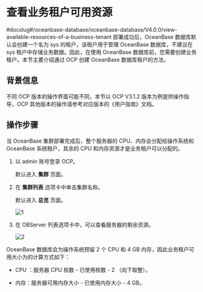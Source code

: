 # 查看业务租户可用资源
#docslug#/oceanbase-database/oceanbase-database/V4.0.0/view-available-resources-of-a-business-tenant
部署成功后，OceanBase 数据库默认会创建一个名为 sys 的租户，该租户用于管理 OceanBase 数据库，不建议在 sys 租户中存储业务数据。因此，在使用 OceanBase 数据库前，您需要创建业务租户。本节主要介绍通过 OCP 创建 OceanBase 数据库租户的方法。

## 背景信息

不同 OCP 版本的操作界面可能不同，本节以 OCP V3.1.2 版本为例提供操作指导，OCP 其他版本的操作请参考对应版本的《用户指南》文档。

## 操作步骤

当 OceanBase 集群部署完成后，整个服务器的 CPU、内存会分配给操作系统和 OceanBase 系统租户，其余的 CPU 和内存资源才是业务租户可以分配的。

1. 以 admin 账号登录 OCP。

   默认进入 **集群** 页面。

2. 在 **集群列表** 选项卡中单击集群名称。

   默认进入 **总览** 页面。

   ![1](https://help-static-aliyun-doc.aliyuncs.com/assets/img/zh-CN/6621558461/p424075.png)

3. 在 OBServer 列表选项卡中，可以查看服务器的剩余资源。

   ![2](https://help-static-aliyun-doc.aliyuncs.com/assets/img/zh-CN/6621558461/p424078.png)

OceanBase 数据库会为操作系统预留 2 个 CPU 和 4 GB 内存，因此业务租户可用大小为的计算方式如下：

* CPU ：服务器 CPU 核数 - 已使用核数 - 2 （向下取整）。

* 内存：服务器可用内存大小 - 已使用内存大小 - 4 GB。

